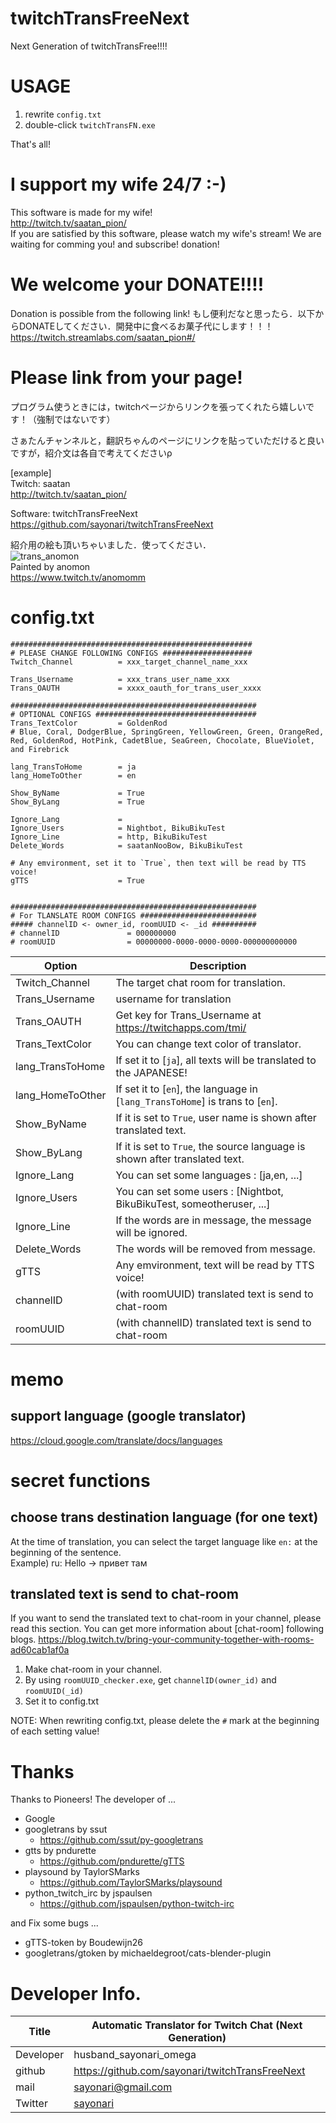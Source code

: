 # twitchTransFreeNext
Next Generation of twitchTransFree!!!!

# USAGE
1. rewrite `config.txt`
2. double-click `twitchTransFN.exe`

That's all!

# I support my wife 24/7 :-) 
This software is made for my wife!  
http://twitch.tv/saatan_pion/  
If you are satisfied by this software, please watch my wife's stream! We are waiting for comming you! and subscribe! donation!

# We welcome your DONATE!!!!
Donation is possible from the following link!
もし便利だなと思ったら．以下からDONATEしてください．開発中に食べるお菓子代にします！！！
https://twitch.streamlabs.com/saatan_pion#/

# Please link from your page!
プログラム使うときには，twitchページからリンクを張ってくれたら嬉しいです！（強制ではないです）

さぁたんチャンネルと，翻訳ちゃんのページにリンクを貼っていただけると良いですが，紹介文は各自で考えてくださいρ

[example]  
Twitch: saatan  
http://twitch.tv/saatan_pion/ 

Software: twitchTransFreeNext  
https://github.com/sayonari/twitchTransFreeNext

紹介用の絵も頂いちゃいました．使ってください．  
![trans_anomon](https://user-images.githubusercontent.com/16011609/49361210-c1f5ef80-f71e-11e8-8cff-6fd760e8738a.png)  
Painted by anomon  
https://www.twitch.tv/anomomm

# config.txt
```
######################################################
# PLEASE CHANGE FOLLOWING CONFIGS ####################
Twitch_Channel          = xxx_target_channel_name_xxx

Trans_Username          = xxx_trans_user_name_xxx
Trans_OAUTH             = xxxx_oauth_for_trans_user_xxxx

#######################################################
# OPTIONAL CONFIGS ####################################
Trans_TextColor         = GoldenRod
# Blue, Coral, DodgerBlue, SpringGreen, YellowGreen, Green, OrangeRed, Red, GoldenRod, HotPink, CadetBlue, SeaGreen, Chocolate, BlueViolet, and Firebrick

lang_TransToHome        = ja
lang_HomeToOther        = en

Show_ByName             = True
Show_ByLang             = True

Ignore_Lang             = 
Ignore_Users            = Nightbot, BikuBikuTest
Ignore_Line             = http, BikuBikuTest
Delete_Words            = saatanNooBow, BikuBikuTest

# Any emvironment, set it to `True`, then text will be read by TTS voice!
gTTS                    = True


#######################################################
# For TLANSLATE ROOM CONFIGS ##########################
##### channelID <- owner_id, roomUUID <- _id ##########
# channelID               = 000000000
# roomUUID                = 00000000-0000-0000-0000-000000000000
```

| Option| Description |
| -- | -- |
| Twitch_Channel | The target chat room for translation. |
| Trans_Username | username for translation |
| Trans_OAUTH | Get key for Trans_Username at https://twitchapps.com/tmi/ |
| Trans_TextColor  | You can change text color of translator. |
| lang_TransToHome | If set it to [`ja`], all texts will be translated to the JAPANESE! |
| lang_HomeToOther | If set it to [`en`], the language in [`lang_TransToHome`] is trans to [`en`]. |
| Show_ByName | If it is set to `True`, user name is shown after translated text. |
| Show_ByLang | If it is set to `True`, the source language is shown after translated text. |
| Ignore_Lang | You can set some languages : [ja,en, ...] |
| Ignore_Users | You can set some users : [Nightbot, BikuBikuTest, someotheruser, ...] |
| Ignore_Line | If the words are in message, the message will be ignored.|
| Delete_Words | The words will be removed from message. |
| gTTS | Any emvironment, text will be read by TTS voice! |
| channelID | (with roomUUID) translated text is send to chat-room |
| roomUUID | (with channelID) translated text is send to chat-room |


# memo
## support language (google translator)
https://cloud.google.com/translate/docs/languages

# secret functions
## choose trans destination language (for one text)
At the time of translation, you can select the target language like `en:` at the beginning of the sentence.  
Example) ru: Hello -> привет там

## translated text is send to chat-room
If you want to send the translated text to chat-room in your channel, please read this section.
You can get more information about [chat-room] following blogs.
https://blog.twitch.tv/bring-your-community-together-with-rooms-ad60cab1af0a

1. Make chat-room in your channel.
2. By using `roomUUID_checker.exe`, get `channelID(owner_id)` and `roomUUID(_id)`
3. Set it to config.txt

NOTE: When rewriting config.txt, please delete the `#` mark at the beginning of each setting value!


# Thanks
Thanks to Pioneers!
The developer of ...
- Google
- googletrans by ssut
    - https://github.com/ssut/py-googletrans
- gtts by pndurette
    - https://github.com/pndurette/gTTS
- playsound by TaylorSMarks
    - https://github.com/TaylorSMarks/playsound
- python_twitch_irc by jspaulsen
    - https://github.com/jspaulsen/python-twitch-irc

and Fix some bugs ...
- gTTS-token by Boudewijn26
- googletrans/gtoken by michaeldegroot/cats-blender-plugin

# Developer Info.

| Title | Automatic Translator for Twitch Chat (Next Generation) |
|--|--|
| Developer | husband_sayonari_omega |
|github | https://github.com/sayonari/twitchTransFreeNext |
| mail | sayonari@gmail.com |
| Twitter | [sayonari](https://twitter.com/sayonari) |